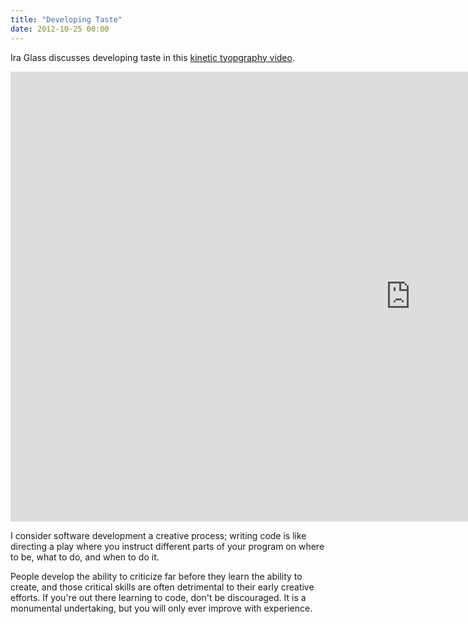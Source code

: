 ```yaml
---
title: "Developing Taste"
date: 2012-10-25 00:00
---
```


<import><p>Ira Glass discusses developing taste in this <a href="http://vimeo.com/24715531">kinetic tyopgraphy video</a>.</p>
<div class="embed-responsive embed-responsive-16by9"><iframe data-image-dimensions="1280x720" mozallowfullscreen="" allowfullscreen="" src="https://player.vimeo.com/video/24715531?wmode=opaque&amp;api=1" width="1280" data-embed="true" webkitallowfullscreen="" frameborder="0" height="720" class="embed-responsive-item"></iframe></div>
<p>I consider software development a creative process; writing code is like directing a play where you instruct different parts of your program on where to be, what to do, and when to do it. </p>

<p>People develop the ability to criticize far before they learn the ability to create, and those critical skills are often detrimental to their early creative efforts. If you're out there learning to code, don't be discouraged. It is a monumental undertaking, but you will only ever improve with experience. </p></import>

<!-- more -->

